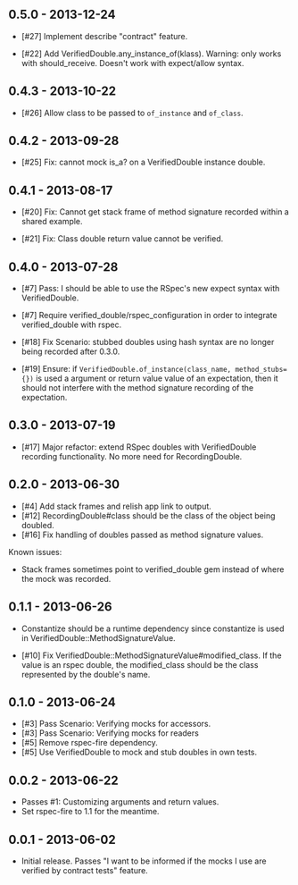 0.5.0 - 2013-12-24
------------------

* [#27] Implement describe "contract" feature.

* [#22] Add VerifiedDouble.any_instance_of(klass). Warning: only works with
  should_receive. Doesn't work with expect/allow syntax.

0.4.3 - 2013-10-22
------------------

* [#26] Allow class to be passed to `of_instance` and `of_class`.

0.4.2 - 2013-09-28
------------------

* [#25] Fix: cannot mock is_a? on a VerifiedDouble instance double.

0.4.1 - 2013-08-17
------------------

* [#20] Fix: Cannot get stack frame of method signature recorded within a shared example.

* [#21] Fix: Class double return value cannot be verified.

0.4.0 - 2013-07-28
------------------

* [#7] Pass: I should be able to use the RSpec's new expect syntax with
  VerifiedDouble.

* [#7] Require verified_double/rspec_configuration in order to integrate
  verified_double with rspec.

* [#18] Fix Scenario: stubbed doubles using hash syntax are no longer being
  recorded after 0.3.0.

* [#19] Ensure: if `VerifiedDouble.of_instance(class_name, method_stubs={})` is
  used a argument or return value value of an expectation, then it should
  not interfere with the method signature recording of the expectation.

0.3.0 - 2013-07-19
------------------

* [#17] Major refactor: extend RSpec doubles with VerifiedDouble recording
  functionality. No more need for RecordingDouble.

0.2.0 - 2013-06-30
------------------

* [#4] Add stack frames and relish app link to output.
* [#12] RecordingDouble#class should be the class of the object being doubled.
* [#16] Fix handling of doubles passed as method signature values.

Known issues:

* Stack frames sometimes point to verified_double gem instead of where the mock was recorded.


0.1.1 - 2013-06-26
------------------

* Constantize should be a runtime dependency since constantize is used in
  VerifiedDouble::MethodSignatureValue.

* [#10] Fix VerifiedDouble::MethodSignatureValue#modified_class.
  If the value is an rspec double, the modified_class should be the class
  represented by the double's name.


0.1.0 - 2013-06-24
------------------

* [#3] Pass Scenario: Verifying mocks for accessors.
* [#3] Pass Scenario: Verifying mocks for readers
* [#5] Remove rspec-fire dependency.
* [#5] Use VerifiedDouble to mock and stub doubles in own tests.

0.0.2 - 2013-06-22
------------------

* Passes #1: Customizing arguments and return values.
* Set rspec-fire to 1.1 for the meantime.

0.0.1 - 2013-06-02
------------------

* Initial release. Passes "I want to be informed if the mocks I use are verified by contract tests" feature.



